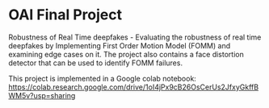 # OAI Final Project
Robustness of Real Time deepfakes - Evaluating the robustness of real time deepfakes by Implementing First Order Motion Model (FOMM) and examining edge cases on it. The project also contains a face distortion detector that can be used to identify FOMM failures.

This project is implemented in a Google colab notebook: https://colab.research.google.com/drive/1oI4jPx9cB26OsCerUs2JfxyGkffBWM5v?usp=sharing
